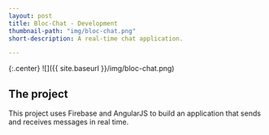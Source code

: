 ```yaml
---
layout: post
title: Bloc-Chat - Development
thumbnail-path: "img/bloc-chat.png"
short-description: A real-time chat application.

---
```


{:.center}
![]({{ site.baseurl }}/img/bloc-chat.png)


## The project

This project uses Firebase and AngularJS to build an application that sends and receives messages in real time.
